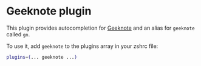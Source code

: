 # Geeknote plugin

This plugin provides autocompletion for
[Geeknote](https://github.com/VitaliyRodnenko/geeknote) and an alias for
`geeknote` called `gn`.

To use it, add `geeknote` to the plugins array in your zshrc file:

```zsh
plugins=(... geeknote ...)
```
